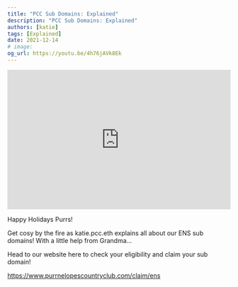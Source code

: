 ```yaml
---
title: "PCC Sub Domains: Explained"
description: "PCC Sub Domains: Explained"
authors: [katie]
tags: [Explained]
date: 2021-12-14
# image:
og_url: https://youtu.be/4h76jAVk8Ek
---
```


<iframe width="100%" height="315" src="https://www.youtube.com/embed/4h76jAVk8Ek" title="YouTube video player" frameborder="0" allow="accelerometer; autoplay; clipboard-write; encrypted-media; gyroscope; picture-in-picture" allowFullScreen></iframe>

<!--truncate-->

Happy Holidays Purrs! 

Get cosy by the fire as katie.pcc.eth explains all about our ENS sub domains! With a little help from Grandma... 

Head to our website here to check your eligibility and claim your sub domain! 

https://www.purrnelopescountryclub.com/claim/ens